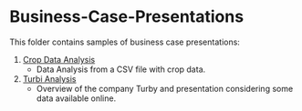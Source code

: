 # Business-Case-Presentations
This folder contains samples of business case presentations: 
1. [Crop Data Analysis](https://github.com/mauro-cesar-bh/business-case-presentations/blob/main/crop%20data%20presentation.pdf)
   - Data Analysis from a CSV file with crop data.
2. [Turbi Analysis](https://github.com/mauro-cesar-bh/business-case-presentations/blob/main/turbi_business_case.pdf)
   - Overview of the company Turby and presentation considering some data available online.

